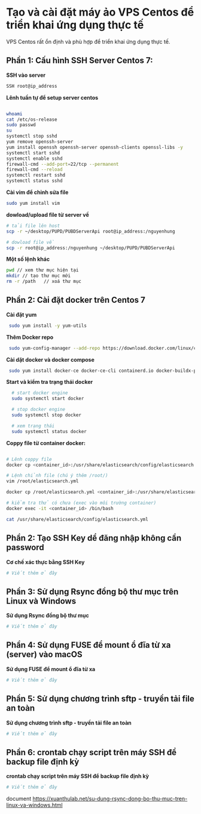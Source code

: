# Tạo và cài đặt máy ảo VPS Centos để triển khai ứng dụng thực tế
VPS Centos rất ổn định và phù hợp để triển khai ứng dụng thực tế.

## Phần 1: Cấu hình SSH Server Centos 7: 

**SSH vào server**

 ```bash
SSH root@ip_address
 ```


**Lênh tuần tự để setup server centos**
 ```bash

whoami
cat /etc/os-release
sudo passwd
su
systemctl stop sshd
yum remove openssh-server
yum install openssh openssh-server openssh-clients openssl-libs -y
systemctl start sshd
systemctl enable sshd
firewall-cmd --add-port=22/tcp --permanent
firewall-cmd --reload
systemctl restart sshd
systemctl status sshd
 ```

**Cài vim để chỉnh sửa file**

 ```bash
 sudo yum install vim
 ```

**dowload/upload file từ server về**

 ```bash
# tải file lên host
 scp -r ~/desktop/PUPD/PUBDServerApi root@ip_address:/nguyenhung

# dowload file về
 scp -r root@ip_address:/nguyenhung ~/desktop/PUPD/PUBDServerApi
 ```



**Một số lệnh khác**

 ```bash
pwd // xem thư mục hiện tại
mkdir // tạo thư mục mới
rm -r /path   // xoá thư mục

 ```

## Phần 2: Cài đặt docker trên Centos 7  

**Cài đặt yum**

 ```bash
  sudo yum install -y yum-utils
 ```

**Thêm Docker repo**

 ```bash
  sudo yum-config-manager --add-repo https://download.docker.com/linux/centos/docker-ce.repo
 ```

**Cài dặt docker và docker compose**

 ```bash
  sudo yum install docker-ce docker-ce-cli containerd.io docker-buildx-plugin docker-compose-plugin
 ```

**Start và kiểm tra trạng thái docker**

 ```bash
   # start docker engine 
   sudo systemctl start docker

   # stop docker engine 
   sudo systemctl stop docker

   # xem trạng thái
   sudo systemctl status docker 
 ```

**Coppy file từ container docker:**

 ```bash

# Lênh coppy file
docker cp <container_id>:/usr/share/elasticsearch/config/elasticsearch.yml ~/desktop/docker2

# Lệnh chỉnh file (chú ý thêm /root/)
vim /root/elasticsearch.yml 

docker cp /root/elasticsearch.yml <container_id>:/usr/share/elasticsearch/config/elasticsearch.yml // ghi đè

# kiểm tra thử có chưa (exec vào môi trường container)
docker exec -it <container_id> /bin/bash

cat /usr/share/elasticsearch/config/elasticsearch.yml

 ```


## Phần 2: Tạo SSH Key dể đăng nhập không cần password  

**Cơ chế xác thực bằng SSH Key**

 ```bash
# Viết thêm ở đây
 ```

## Phần 3: Sử dụng Rsync đồng bộ thư mục trên Linux và Windows  

**Sử dụng Rsync đồng bộ thư mục**

 ```bash
# Viết thêm ở đây
 ```

## Phần 4: Sử dụng FUSE để mount ổ đĩa từ xa (server) vào macOS  

**Sử dụng FUSE để mount ổ đĩa từ xa**

 ```bash
# Viết thêm ở đây
 ```

## Phần 5: Sử dụng chương trình sftp - truyền tải file an toàn  

**Sử dụng chương trình sftp - truyền tải file an toàn**

 ```bash
# Viết thêm ở đây
 ```

## Phần 6: crontab chạy script trên máy SSH để backup file định kỳ  

**crontab chạy script trên máy SSH để backup file định kỳ**

 ```bash
# Viết thêm ở đây
 ```

document https://xuanthulab.net/su-dung-rsync-dong-bo-thu-muc-tren-linux-va-windows.html
